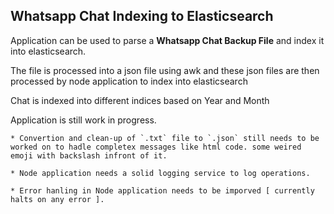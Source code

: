 ## Whatsapp Chat Indexing to Elasticsearch

Application can be used to parse a **Whatsapp Chat Backup File** and index it into elasticsearch.

The file is processed into a json file using awk and these json files are then processed by node application to index into elasticsearch

Chat is indexed into different indices based on Year and Month

Application is still work in progress. 

    * Convertion and clean-up of `.txt` file to `.json` still needs to be worked on to hadle completex messages like html code. some weired emoji with backslash infront of it.

    * Node application needs a solid logging service to log operations.

    * Error hanling in Node application needs to be imporved [ currently halts on any error ].
